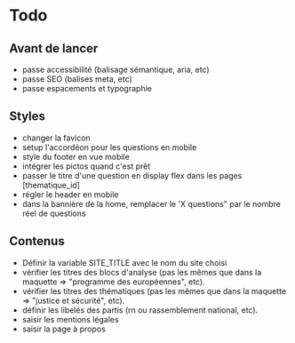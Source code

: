 # Todo

## Avant de lancer

- passe accessibilité (balisage sémantique, aria, etc)
- passe SEO (balises meta, etc)
- passe espacements et typographie

## Styles

- changer la favicon
- setup l'accordéon pour les questions en mobile
- style du footer en vue mobile
- intégrer les pictos quand c'est prêt
- passer le titre d'une question en display flex dans les pages [thematique_id]
- régler le header en mobile
- dans la bannière de la home, remplacer le 'X questions" par le nombre réel de questions

## Contenus

- Définir la variable SITE_TITLE avec le nom du site choisi
- vérifier les titres des blocs d'analyse (pas les mêmes que dans la maquette => "programme des européennes", etc).
- vérifier les titres des thématiques (pas les mêmes que dans la maquette => "justice et sécurité", etc).
- définir les libelés des partis (rn ou rassemblement national, etc).
- saisir les mentions légales
- saisir la page à propos